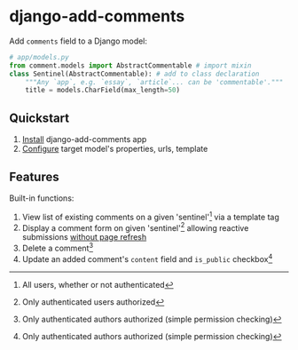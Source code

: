 # django-add-comments

Add `comments` field to a Django model:

```python
# app/models.py
from comment.models import AbstractCommentable # import mixin
class Sentinel(AbstractCommentable): # add to class declaration
    """Any `app`, e.g. `essay`, `article`... can be 'commentable'."""
    title = models.CharField(max_length=50)
```

## Quickstart

1. [Install](./comments/docs/setup.md) django-add-comments app
2. [Configure](./comments/docs/add_comments.md) target model's properties, urls, template

## Features

Built-in functions:

1. View list of existing comments on a given 'sentinel'[^1] via a template tag
2. Display a comment form on given 'sentinel'[^2] allowing reactive submissions [without page refresh](./comments/docs/frontend.md)
3. Delete a comment[^3]
4. Update an added comment's `content` field and `is_public` checkbox[^3]

[^1]: All users, whether or not authenticated
[^2]: Only authenticated users authorized
[^3]: Only authenticated authors authorized (simple permission checking)
